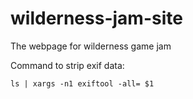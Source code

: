 # wilderness-jam-site
The webpage for wilderness game jam

Command to strip exif data:
```
ls | xargs -n1 exiftool -all= $1
```
